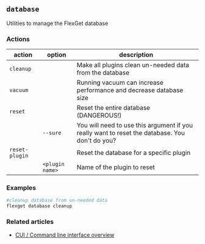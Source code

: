 ## `database`
Utilities to manage the FlexGet database

### Actions
| action | option | description |
| --- | --- | --- |
| `cleanup` || Make all plugins clean un-needed data from the database |
| `vacuum` || Running vacuum can increase performance and decrease database size |
| `reset` || Reset the entire database (DANGEROUS!) |
|| `--sure` | You will need to use this argument if you really want to reset the database. You don't do you? |
| `reset-plugin` || Reset the database for a specific plugin |
|| `<plugin name>` | Name of the plugin to reset |

### Examples
```bash
#cleanup database from un-needed data
flexget database cleanup
```

### Related articles
* [CUI / Command line interface overview](/CLI)
